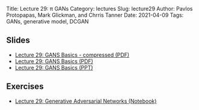 Title: Lecture 29: π GANs
Category: lectures
Slug: lecture29
Author: Pavlos Protopapas, Mark Glickman, and Chrris Tanner
Date: 2021-04-09
Tags: GANs, generative model, DCGAN

## Slides
- [Lecture 29: GANS Basics - compressed (PDF)]({attach}presentation/cs109b_gans_1_c.pdf)
- [Lecture 29: GANS Basics (PDF)]({attach}presentation/cs109b_gans_1.pdf)
- [Lecture 29: GANS Basics (PPT)]({attach}presentation/cs109b_gans_1.pptx)

## Exercises
- [Lecture 29: Generative Adversarial Networks (Notebook)]({filename}notebook/gan_edexercise.ipynb)

